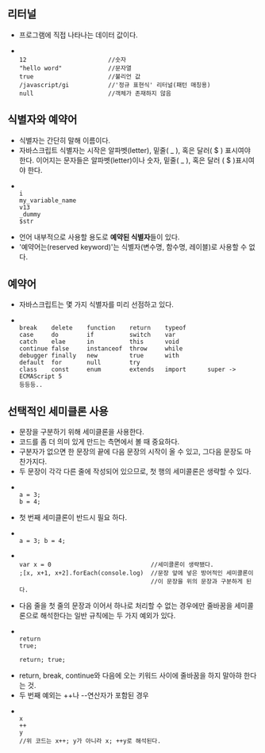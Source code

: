 ## 리터널
 - 프로그램에 직접 나타나는 데이터 값이다.
 - <pre><code>
   12                       //숫자
   "hello word"             //문자열
   true                     //불리언 값
   /javascript/gi           //'정규 표현식' 리터널(패턴 매칭용)
   null                     //객체가 존재하지 않음
   </code></pre>

 ## 식별자와 예약어
  - 식별자는 간단히 말해 이름이다.
  - 자바스크립트 식별자는 시작은 알파벳(letter), 밑줄( _ ), 혹은 달러( $ ) 표시여야 한다.
    이어지는 문자들은 알파벳(letter)이나 숫자, 밑줄( _ ), 혹은 달러 ( $ )표시여야 한다.
  - <pre><code>
    i
    my_variable_name
    v13
    _dummy
    $str
    </pre></code>
  - 언어 내부적으로 사용할 용도로 **예약된 식별자**들이 있다.
  - '예약어는(reserved keyword)'는 식별자(변수명, 함수명, 레이블)로 사용할 수 없다.

  ## 예약어
   - 자바스크립트는 몇 가지 식별자를 미리 선점하고 있다.
   - <pre><code>
     break    delete    function    return    typeof
     case     do        if          switch    var
     catch    elae      in          this      void
     continue false     instanceof  throw     while
     debugger finally   new         true      with
     default  for       null        try
     class    const     enum        extends   import      super -> ECMAScript 5
     등등등..
     </pre></code>

  ## 선택적인 세미클론 사용
   - 문장을 구분하기 위해 세미클론을 사용한다.
   - 코드를 좀 더 의미 있게 만드는 측면에서 볼 때 중요하다.
   - 구분자가 없으면 한 문장의 끝에 다음 문장의 시작이 올 수 있고, 그다음 문장도 마찬가지다.
   - 두 문장이 각각 다른 줄에 작성되어 있으므로, 첫 행의 세미콜론은 생략할 수 있다.
   - <pre><code>
     a = 3;
     b = 4;
     </pre></code>
   - 첫 번째 세미클론이 반드시 필요 하다.
   - <pre><code>
     a = 3; b = 4;
     </pre></code>
   - <pre><code>
     var x = 0                            //세미콜론이 생략됐다.
     ;[x, x+1, x+2].forEach(console.log)  //문장 앞에 넣은 방어적인 세미콜론이
                                          //이 문장을 위의 문장과 구분하게 된다.
     </pre></code>
   - 다음 줄을 첫 줄의 문장과 이어서 하나로 처리할 수 없는 경우에만 줄바꿈을 세미콜론으로 해석한다는 일반 규칙에는 두 가지 예외가 있다.
   - <pre><code>
     return
     true;

     return; true;
     </pre></code>
   - return, break, continue와 다음에 오는 키워드 사이에 줄바꿈을 하지 말아햐 한다는 것.
   - 두 번째 예외는 ++나 --연산자가 포함된 경우
   - <pre><code>
     x
     ++
     y
     //위 코드는 x++; y가 아니라 x; ++y로 해석된다.
     </pre></code>
